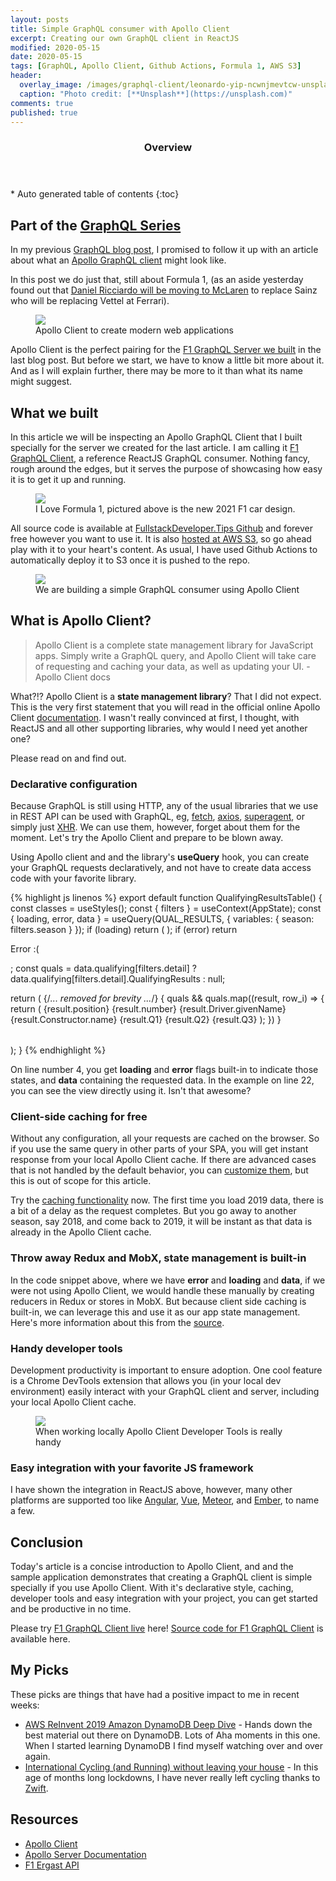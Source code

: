 ```yaml
---
layout: posts
title: Simple GraphQL consumer with Apollo Client 
excerpt: Creating our own GraphQL client in ReactJS
modified: 2020-05-15
date: 2020-05-15
tags: [GraphQL, Apollo Client, Github Actions, Formula 1, AWS S3]
header: 
  overlay_image: /images/graphql-client/leonardo-yip-ncwnjmevtcw-unsplash.jpg
  caption: "Photo credit: [**Unsplash**](https://unsplash.com)"
comments: true
published: true
---
```


<section id="table-of-contents" class="toc">
  <header>
    <h3>Overview</h3>
  </header>
  <div id="drawer" markdown="1">
  *  Auto generated table of contents
  {:toc}
  </div>
</section>

## Part of the [GraphQL Series](../tags/#graphql)

In my previous [GraphQL blog post](https://fullstackdeveloper.tips/6-steps-to-your-first-graphql-server/), I promised to follow it up with an article about what an [Apollo GraphQL client](https://www.apollographql.com/client/) might look like.

In this post we do just that, still about Formula 1, (as an aside yesterday found out that [Daniel Ricciardo will be moving to McLaren](https://www.abc.net.au/news/2020-05-14/daniel-ricciardo-leaves-renault-to-join-mclaren-formula-one/12249854) to replace Sainz who will be replacing Vettel at Ferrari).

<figure>
	<a href="../images/mindfulness-graphql/graphql-apollo-aggregator.png"><img src="../images/mindfulness-graphql/graphql-apollo-aggregator.png"></a><figcaption>Apollo Client to create modern web applications</figcaption>
</figure>

Apollo Client is the perfect pairing for the [F1 GraphQL Server we built](https://kc4uqd938e.execute-api.us-east-1.amazonaws.com/dev/graphql) in the last blog post. But before we start, we have to know a little bit more about it. And as I will explain further, there may be more to it than what its name might suggest. 

## What we built

In this article we will be inspecting an Apollo GraphQL Client that I built specially for the server we created for the last article. I am calling it [F1 GraphQL Client](https://f1-graphql-client.s3.amazonaws.com/index.html), a reference ReactJS GraphQL consumer. Nothing fancy, rough around the edges, but it serves the purpose of showcasing how easy it is to get it up and running. 

<figure>
	<a href="../images/graphql-server/2021-formula-1.jpg"><img src="../images/graphql-server/2021-formula-1.jpg"></a><figcaption>I Love Formula 1, pictured above is the new 2021 F1 car design.</figcaption>
</figure>

All source code is available at [FullstackDeveloper.Tips Github](https://github.com/jaeyow/f1-graphql) and forever free however you want to use it. It is also [hosted at AWS S3](https://f1-graphql-client.s3.amazonaws.com/index.html), so go ahead play with it to your heart's content. As usual, I have used Github Actions to automatically deploy it to S3 once it is pushed to the repo. 

<figure>
	<a href="https://f1-graphql-client.s3.amazonaws.com/index.html" target="_blank"><img src="../images/graphql-client/f1-graphql-client-using-apollo-client.png"></a><figcaption>We are building a simple GraphQL consumer using Apollo Client</figcaption>
</figure>

## What is Apollo Client?

> Apollo Client is a complete state management library for JavaScript apps. Simply write a GraphQL query, and Apollo Client will take care of requesting and caching your data, as well as updating your UI. - Apollo Client docs

What?!? Apollo Client is a **state management library**? That I did not expect. This is the very first statement that you will read in the official online Apollo Client [documentation](https://www.apollographql.com/docs/react/). I wasn't really convinced at first, I thought, with ReactJS and all other supporting libraries, why would I need yet another one?

Please read on and find out. 

### Declarative configuration
Because GraphQL is still using HTTP, any of the usual libraries that we use in REST API can be used with GraphQL, eg, [fetch](https://developer.mozilla.org/en-US/docs/Web/API/Fetch_API), [axios](https://github.com/axios/axios), [superagent](https://github.com/visionmedia/superagent), or simply just [XHR](https://javascript.info/xmlhttprequest). We can use them, however, forget about them for the moment. Let's try the Apollo Client and prepare to be blown away.

Using Apollo client and and the library's **useQuery** hook, you can create your GraphQL requests declaratively, and not have to create data access code with your favorite library.

{% highlight js linenos %}
export default function QualifyingResultsTable() {
  const classes = useStyles();
  const { filters } = useContext(AppState);
  const { loading, error, data } = useQuery(QUAL_RESULTS, {
    variables: { season: filters.season }
  });
  if (loading) return (
    <Grid item xs={4} className={classes.root}>
      <CircularProgress size={20} className={classes.spinner} ></CircularProgress>
    </Grid>
  );
  if (error) return <p>Error :(</p>;
  const quals = data.qualifying[filters.detail] ? data.qualifying[filters.detail].QualifyingResults : null;  

  return (
    <TableContainer component={Paper}>
        <Table className={classes.table} aria-label="simple table">
            {/*... removed for brevity ...*/}
            <TableBody>
                {
                    quals &&
                    quals.map((result, row_i) => {                        
                        return (
                            <TableRow key={row_i}>
                                <TableCell align="left" component="th" scope="row">{result.position}</TableCell>
                                <TableCell align="left">{result.number}</TableCell>
                                <TableCell align="left">{result.Driver.givenName}</TableCell>
                                <TableCell align="left">{result.Constructor.name}</TableCell>
                                <TableCell align="left">{result.Q1}</TableCell>
                                <TableCell align="left">{result.Q2}</TableCell>
                                <TableCell align="left">{result.Q3}</TableCell>
                            </TableRow>
                        );
                    })
                }
            </TableBody>
        </Table>
    </TableContainer>
  );
}
{% endhighlight %}

On line number 4, you get **loading** and **error** flags built-in to indicate those states, and **data** containing the requested data. In the example on line 22, you can see the view directly using it. Isn't that awesome?

### Client-side caching for free
Without any configuration, all your requests are cached on the browser. So if you use the same query in other parts of your SPA, you will get instant response from your local Apollo Client cache. If there are advanced cases that is not handled by the default behavior, you can [customize them](https://www.apollographql.com/docs/react/caching/cache-configuration/), but this is out of scope for this article.

Try the [caching functionality](https://f1-graphql-client.s3.amazonaws.com/index.html) now. The first time you load 2019 data, there is a bit of a delay as the request completes. But you go away to another season, say 2018, and come back to 2019, it will be instant as that data is already in the Apollo Client cache. 

### Throw away Redux and MobX, state management is built-in
In the code snippet above, where we have **error** and **loading** and **data**, if we were not using Apollo Client, we would handle these manually by creating reducers in Redux or stores in MobX. But because client side caching is built-in, we can leverage this and use it as our app state management. Here's more information about this from the [source](https://www.apollographql.com/docs/react/data/local-state/).

### Handy developer tools
Development productivity is important to ensure adoption. One cool feature is a Chrome DevTools extension that allows you (in your local dev environment) easily interact with your GraphQL client and server, including your local Apollo Client cache. 
<figure>
	<a href="../images/graphql-client/f1-graphql-apollo-developer-tools.png"><img src="../images/graphql-client/f1-graphql-apollo-developer-tools.png"></a><figcaption>When working locally Apollo Client Developer Tools is really handy</figcaption>
</figure>

### Easy integration with your favorite JS framework
I have shown the integration in ReactJS above, however, many other platforms are supported too like [Angular](https://angular.io/), [Vue](https://vuejs.org/), [Meteor](https://www.meteor.com/), and [Ember](https://emberjs.com/), to name a few. 

## Conclusion
Today's article is a concise introduction to Apollo Client, and and the sample application demonstrates that creating a GraphQL client is simple specially if you use Apollo Client. With it's declarative style, caching, developer tools and easy integration with your project, you can get started and be productive in no time.

Please try [F1 GraphQL Client live](https://f1-graphql-client.s3.amazonaws.com/index.html) here! [Source code for F1 GraphQL Client](https://github.com/jaeyow/f1-graphql) is available here.

## My Picks
These picks are things that have had a positive impact to me in recent weeks:

- [AWS ReInvent 2019 Amazon DynamoDB Deep Dive](https://www.youtube.com/watch?v=6yqfmXiZTlM&t=2951s) - Hands down the best material out there on DynamoDB. Lots of Aha moments in this one. When I started learning DynamoDB I find myself watching over and over again.
- [International Cycling (and Running) without leaving your house](https://zwift.com/) - In this age of months long lockdowns, I have never really left cycling thanks to [Zwift](https://zwift.com/).   

## Resources
- [Apollo Client](https://www.apollographql.com/docs/react/)
- [Apollo Server Documentation](https://www.apollographql.com/docs/apollo-server/)
- [F1 Ergast API](http://ergast.com/mrd/)
  
  